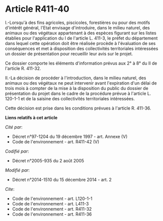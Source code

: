 # Article R411-40

I.-Lorsqu'à des fins agricoles, piscicoles, forestières ou pour des motifs d'intérêt général, l'Etat envisage d'introduire,
dans le milieu naturel, des animaux ou des végétaux appartenant à des espèces figurant sur les listes établies pour
l'application du I de l'article L. 411-3, le préfet du département dans lequel cette opération doit être réalisée procède à
l'évaluation de ses conséquences et met à disposition des collectivités territoriales intéressées un dossier de présentation
pour recueillir leur avis sur le projet. 

Ce dossier comporte les éléments d'information prévus aux 2° à 8° du II de l'article R. 411-32. 

II.-La décision de procéder à l'introduction, dans le milieu naturel, des animaux ou des végétaux ne peut intervenir avant
l'expiration d'un délai de trois mois à compter de la mise à la disposition du public du dossier de présentation du projet
dans le cadre de la procédure prévue à l'article L. 120-1-1 et de la saisine des collectivités territoriales intéressées. 

Cette décision est prise dans les conditions prévues à l'article R. 411-36.

**Liens relatifs à cet article**

_Cité par_:

  - Décret n°97-1204 du 19 décembre 1997 - art. Annexe (V)
  - Code de l'environnement - art. R411-42 (V)

_Codifié par_:

  - Décret n°2005-935 du 2 août 2005

_Modifié par_:

  - Décret n°2014-1510 du 15 décembre 2014 - art. 2

_Cite_:

  - Code de l'environnement - art. L120-1-1
  - Code de l'environnement - art. L411-3
  - Code de l'environnement - art. R411-32
  - Code de l'environnement - art. R411-36
